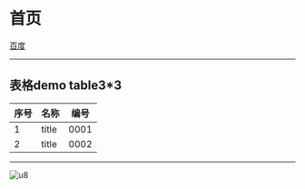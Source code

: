 # 首页
[百度](https://www.baidu.com)

    
--------------------------------------------------

## 表格demo table3*3
|序号	|名称	|编号	|
|--		|--		|--		|
|1      |title	|0001	|
|2      |title	|0002	|

    
--------------------------------------------------

![u8](/JavaScript/md2Html/img/code.jpg)

